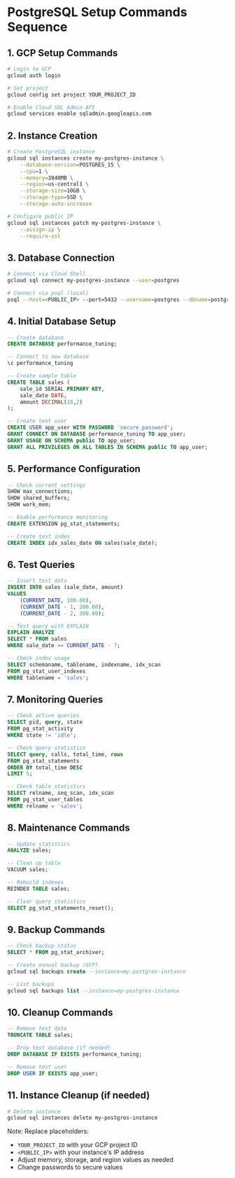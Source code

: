 # PostgreSQL Setup Commands Sequence

## 1. GCP Setup Commands
```bash
# Login to GCP
gcloud auth login

# Set project
gcloud config set project YOUR_PROJECT_ID

# Enable Cloud SQL Admin API
gcloud services enable sqladmin.googleapis.com
```

## 2. Instance Creation
```bash
# Create PostgreSQL instance
gcloud sql instances create my-postgres-instance \
    --database-version=POSTGRES_15 \
    --cpu=1 \
    --memory=3840MB \
    --region=us-central1 \
    --storage-size=10GB \
    --storage-type=SSD \
    --storage-auto-increase

# Configure public IP
gcloud sql instances patch my-postgres-instance \
    --assign-ip \
    --require-ssl
```

## 3. Database Connection
```bash
# Connect via Cloud Shell
gcloud sql connect my-postgres-instance --user=postgres

# Connect via psql (local)
psql --host=<PUBLIC_IP> --port=5432 --username=postgres --dbname=postgres
```

## 4. Initial Database Setup
```sql
-- Create database
CREATE DATABASE performance_tuning;

-- Connect to new database
\c performance_tuning

-- Create sample table
CREATE TABLE sales (
    sale_id SERIAL PRIMARY KEY,
    sale_date DATE,
    amount DECIMAL(10,2)
);

-- Create test user
CREATE USER app_user WITH PASSWORD 'secure_password';
GRANT CONNECT ON DATABASE performance_tuning TO app_user;
GRANT USAGE ON SCHEMA public TO app_user;
GRANT ALL PRIVILEGES ON ALL TABLES IN SCHEMA public TO app_user;
```

## 5. Performance Configuration
```sql
-- Check current settings
SHOW max_connections;
SHOW shared_buffers;
SHOW work_mem;

-- Enable performance monitoring
CREATE EXTENSION pg_stat_statements;

-- Create test index
CREATE INDEX idx_sales_date ON sales(sale_date);
```

## 6. Test Queries
```sql
-- Insert test data
INSERT INTO sales (sale_date, amount) 
VALUES 
    (CURRENT_DATE, 100.00),
    (CURRENT_DATE - 1, 200.00),
    (CURRENT_DATE - 2, 300.00);

-- Test query with EXPLAIN
EXPLAIN ANALYZE
SELECT * FROM sales 
WHERE sale_date >= CURRENT_DATE - 7;

-- Check index usage
SELECT schemaname, tablename, indexname, idx_scan
FROM pg_stat_user_indexes
WHERE tablename = 'sales';
```

## 7. Monitoring Queries
```sql
-- Check active queries
SELECT pid, query, state
FROM pg_stat_activity
WHERE state != 'idle';

-- Check query statistics
SELECT query, calls, total_time, rows
FROM pg_stat_statements
ORDER BY total_time DESC
LIMIT 5;

-- Check table statistics
SELECT relname, seq_scan, idx_scan
FROM pg_stat_user_tables
WHERE relname = 'sales';
```

## 8. Maintenance Commands
```sql
-- Update statistics
ANALYZE sales;

-- Clean up table
VACUUM sales;

-- Rebuild indexes
REINDEX TABLE sales;

-- Clear query statistics
SELECT pg_stat_statements_reset();
```

## 9. Backup Commands
```sql
-- Check backup status
SELECT * FROM pg_stat_archiver;

-- Create manual backup (GCP)
gcloud sql backups create --instance=my-postgres-instance

-- List backups
gcloud sql backups list --instance=my-postgres-instance
```

## 10. Cleanup Commands
```sql
-- Remove test data
TRUNCATE TABLE sales;

-- Drop test database (if needed)
DROP DATABASE IF EXISTS performance_tuning;

-- Remove test user
DROP USER IF EXISTS app_user;
```

## 11. Instance Cleanup (if needed)
```bash
# Delete instance
gcloud sql instances delete my-postgres-instance
```

Note: Replace placeholders:
- `YOUR_PROJECT_ID` with your GCP project ID
- `<PUBLIC_IP>` with your instance's IP address
- Adjust memory, storage, and region values as needed
- Change passwords to secure values 